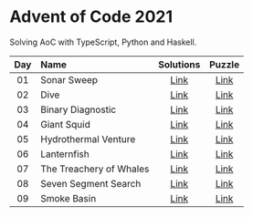 # Advent of Code 2021

Solving AoC with TypeScript, Python and Haskell.


| Day | Name                                           | Solutions     | Puzzle                                      |
|:---:|:-----------------------------------------------|:-------------:|:-------------------------------------------:|
| 01  | Sonar Sweep                                    | [Link](day-1) | [Link](http://adventofcode.com/2021/day/1)  |
| 02  | Dive                                           | [Link](day-2) | [Link](http://adventofcode.com/2021/day/2)  |
| 03  | Binary Diagnostic                              | [Link](day-3) | [Link](http://adventofcode.com/2021/day/3)  |
| 04  | Giant Squid                                    | [Link](day-4) | [Link](http://adventofcode.com/2021/day/4)  |
| 05  | Hydrothermal Venture                           | [Link](day-5) | [Link](http://adventofcode.com/2021/day/5)  |
| 06  | Lanternfish                                    | [Link](day-6) | [Link](http://adventofcode.com/2021/day/6)  |
| 07  | The Treachery of Whales                        | [Link](day-7) | [Link](http://adventofcode.com/2021/day/7)  |
| 08  | Seven Segment Search                           | [Link](day-8) | [Link](http://adventofcode.com/2021/day/8)  |
| 09  | Smoke Basin                                    | [Link](day-9) | [Link](http://adventofcode.com/2021/day/9)  |